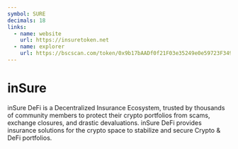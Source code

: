 ```yaml
---
symbol: SURE
decimals: 18
links:
  - name: website
    url: https://insuretoken.net
  - name: explorer
    url: https://bscscan.com/token/0x9b17bAADf0f21F03e35249e0e59723F34994F806
---
```


# inSure

inSure DeFi is a Decentralized Insurance Ecosystem, trusted by thousands of community members to protect their crypto portfolios from scams, exchange closures, and drastic devaluations. inSure DeFi provides insurance solutions for the crypto space to stabilize and secure Crypto & DeFi portfolios.
